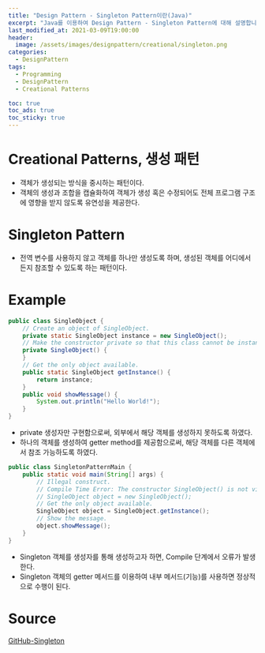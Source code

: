 ```yaml
---
title: "Design Pattern - Singleton Pattern이란(Java)"
excerpt: "Java를 이용하여 Design Pattern - Singleton Pattern에 대해 설명합니다."
last_modified_at: 2021-03-09T19:00:00
header:
  image: /assets/images/designpattern/creational/singleton.png
categories:
  - DesignPattern
tags:
  - Programming
  - DesignPattern
  - Creational Patterns

toc: true
toc_ads: true
toc_sticky: true
---
```

# Creational Patterns, 생성 패턴
- 객체가 생성되는 방식을 중시하는 패턴이다.
- 객체의 생성과 조합을 캡슐화하여 객체가 생성 혹은 수정되어도 전체 프로그램 구조에 영향을 받지 않도록 유연성을 제공한다.

# Singleton Pattern
- 전역 변수를 사용하지 않고 객체를 하나만 생성도록 하며, 생성된 객체를 어디에서든지 참조할 수 있도록 하는 패턴이다.

# Example
```java
public class SingleObject {
	// Create an object of SingleObject.
	private static SingleObject instance = new SingleObject();
	// Make the constructor private so that this class cannot be instantiated.
	private SingleObject() {
	}
	// Get the only object available.
	public static SingleObject getInstance() {
		return instance;
	}
	public void showMessage() {
		System.out.println("Hello World!");
	}
}
```

- private 생성자만 구현함으로써, 외부에서 해당 객체를 생성하지 못하도록 하였다.
- 하나의 객체를 생성하여 getter method를 제공함으로써, 해당 객체를 다른 객체에서 참조 가능하도록 하였다.

```java
public class SingletonPatternMain {
	public static void main(String[] args) {
		// Illegal construct.
		// Compile Time Error: The constructor SingleObject() is not visible.
		// SingleObject object = new SingleObject();
		// Get the only object available.
		SingleObject object = SingleObject.getInstance();
		// Show the message.
		object.showMessage();
	}
}
```

- Singleton 객체를 생성자를 통해 생성하고자 하면, Compile 단계에서 오류가 발생한다.
- Singleton 객체의 getter 메서드를 이용하여 내부 메서드(기능)를 사용하면 정상적으로 수행이 된다.

# Source
[GitHub-Singleton](https://github.com/GracefulSoul/Sample/tree/master/src/main/java/gracefulsoul/designpattern/creational/singleton)